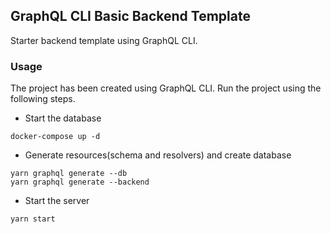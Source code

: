 ## GraphQL CLI Basic Backend Template

Starter backend template using GraphQL CLI.

### Usage
The project has been created using GraphQL CLI. Run the project using the following steps. 
- Start the database
```
docker-compose up -d
```
- Generate resources(schema and resolvers) and create database
```
yarn graphql generate --db
yarn graphql generate --backend
```
- Start the server
```
yarn start
```